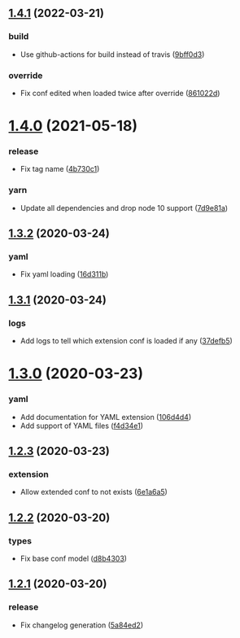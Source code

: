 ## [1.4.1](https://github.com/neo9/n9-node-conf/compare/1.4.0...1.4.1) (2022-03-21)


### build

* Use github-actions for build instead of travis ([9bff0d3](https://github.com/neo9/n9-node-conf/commit/9bff0d3ec374e6d59dd516b6c78bf6af336c6aa4))

### override

* Fix conf edited when loaded twice after override ([861022d](https://github.com/neo9/n9-node-conf/commit/861022d5803ea60333b5277c0957822af3b6d44f))

# [1.4.0](https://github.com/neo9/n9-node-conf/compare/v1.3.2...1.4.0) (2021-05-18)


### release

* Fix tag name ([4b730c1](https://github.com/neo9/n9-node-conf/commit/4b730c11df1e5f29f03a99a1df3290e489074da0))

### yarn

* Update all dependencies and drop node 10 support ([7d9e81a](https://github.com/neo9/n9-node-conf/commit/7d9e81ac70228990718759b098b0bf6a5952d840))

## [1.3.2](https://github.com/neo9/n9-node-conf/compare/v1.3.1...v1.3.2) (2020-03-24)


### yaml

* Fix yaml loading ([16d311b](https://github.com/neo9/n9-node-conf/commit/16d311bd224c8a2a25924b69f7162f30a4f58f06))

## [1.3.1](https://github.com/neo9/n9-node-conf/compare/v1.3.0...v1.3.1) (2020-03-24)


### logs

* Add logs to tell which extension conf is loaded if any ([37defb5](https://github.com/neo9/n9-node-conf/commit/37defb513cf45ae207719af0bde288203ed5a67a))

# [1.3.0](https://github.com/neo9/n9-node-conf/compare/v1.2.3...v1.3.0) (2020-03-23)


### yaml

* Add documentation for YAML extension ([106d4d4](https://github.com/neo9/n9-node-conf/commit/106d4d401ca360438b25224de0efcfe92ac61f78))
* Add support of YAML files ([f4d34e1](https://github.com/neo9/n9-node-conf/commit/f4d34e1da19b5e2fc84b7529ef50566e0037a693))

## [1.2.3](https://github.com/neo9/n9-node-conf/compare/v1.2.2...v1.2.3) (2020-03-23)


### extension

* Allow extended conf to not exists ([6e1a6a5](https://github.com/neo9/n9-node-conf/commit/6e1a6a53b61f180dc1bb6622c5268f9f50acb47e))

## [1.2.2](https://github.com/neo9/n9-node-conf/compare/v1.2.1...v1.2.2) (2020-03-20)


### types

* Fix base conf model ([d8b4303](https://github.com/neo9/n9-node-conf/commit/d8b430348557ab3cdbd8cbc3882446756b99aa34))

## [1.2.1](https://github.com/neo9/n9-node-conf/compare/v1.2.0...v1.2.1) (2020-03-20)


### release

* Fix changelog generation ([5a84ed2](https://github.com/neo9/n9-node-conf/commit/5a84ed223138a2070ef01d739d5b54c4707641a8))

